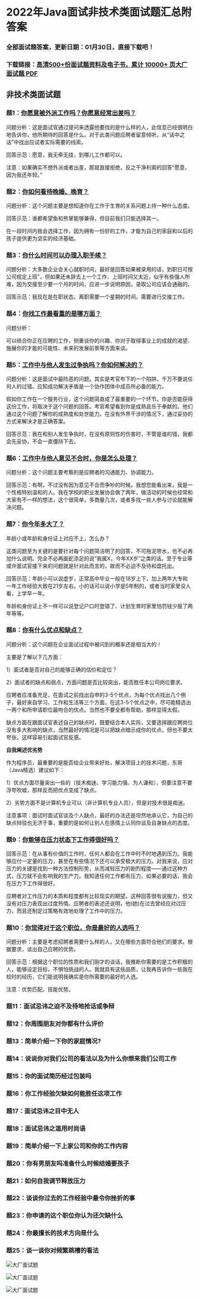 # 2022年Java面试非技术类面试题汇总附答案

### 全部面试题答案，更新日期：01月30日，直接下载吧！

### 下载链接：[高清500+份面试题资料及电子书，累计 10000+ 页大厂面试题  PDF](/docs/index.md)

## 非技术类面试题

### 题1：[你愿意被外派工作吗？你愿意经常出差吗？](/docs/非技术类面试题/2022年Java面试非技术类面试题汇总附答案.md#题1你愿意被外派工作吗你愿意经常出差吗)<br/>
问题分析：这是面试官通过提问来透露他要找的是什么样的人，此信息已经很明白地告诉你，他所期待的回答是什么。对于此类问题应聘者留意倾听。从“话中之话”中找出应试者实际需要的线索。

回答示范：愿意，我无牵无挂，到哪儿工作都可以。

注意：如果确实不想外派或者出差，那就直接拒绝，反之干净利索的回答“愿意，因为我还年轻。”

### 题2：[你如何看待晚婚、晚育？](/docs/非技术类面试题/2022年Java面试非技术类面试题汇总附答案.md#题2你如何看待晚婚晚育)<br/>
问题分析：这个问题主要是想知道你在工作于生育的关系问题上持一种什么态度。

回答示范：谁都希望鱼和熊掌能够兼得，但目前我们只能选择其一。

在一段时间内我会选择工作，因为拥有一份好的工作，才能为自己的家庭和以后的孩子提供更为坚实的经济基础。

### 题3：[你什么时间可以办理入职手续？](/docs/非技术类面试题/2022年Java面试非技术类面试题汇总附答案.md#题3你什么时间可以办理入职手续)<br/>
问题分析：大多数企业会关心就职时间，最好是回答如果被录用的话，到职日可按公司规定上班”，但如果还未辞去上一个工作、上班时间又太近，似乎有些强人所难，因为交接至少要一个月的时间，应进一步说明原因，录取公司应该会通融的。

回答示范：我现在是在职状态，离职需要一个星期的时间，需要进行交接工作。

### 题4：[你找工作最看重的是哪方面？](/docs/非技术类面试题/2022年Java面试非技术类面试题汇总附答案.md#题4你找工作最看重的是哪方面)<br/>
问题分析：

可以结合你正在应聘的工作，侧重谈你的兴趣、你对于取得事业上的成就的渴望、施展你的才能的可能性、未来的发展前景等方面来谈。

### 题5：[工作中与他人发生过争执吗？你如何解决的？](/docs/非技术类面试题/2022年Java面试非技术类面试题汇总附答案.md#题5工作中与他人发生过争执吗你如何解决的)<br/>
问题分析：这是面试中最险恶的问题。其实是考官布下的一个陷阱。千万不要说任何人的过错。应知成功解决矛盾是一个协作团体中成员所必备的能力。

假如你工作在一个服务行业，这个问题简直成了最重要的一个环节。你是否能获得这份工作，将取决于这个问题的回答。考官希望看到你是成熟且乐于奉献的。他们通过这个问题了解你的成熟度和处世能力。在没有外界干涉的情况下，通过妥协的方式来解决才是正确答案。

回答示范：我在和别人发生争执时，在没有原则性的伤害时，不管是谁的错，我都会先妥协，不会一直僵持下去。

### 题6：[工作中与他人意见不合时，你是怎么处理？](/docs/非技术类面试题/2022年Java面试非技术类面试题汇总附答案.md#题6工作中与他人意见不合时你是怎么处理)<br/>
问题分析：这个问题主要考察的是应聘者的沟通能力、协调能力。

回答示范：有啊，不过没有因为意见不合而争吵的时候。我想您能看出来，我是一个性格特别温和的人。我在学校的职业发展协会做了两年，做活动的时候也经常和大家有不一样的想法，这个很简单，多商量几次，或者多找一些人参与讨论就能解决问题。

### 题7：[你今年多大了？](/docs/非技术类面试题/2022年Java面试非技术类面试题汇总附答案.md#题7你今年多大了)<br/>
年龄小或年龄和身份证上对应不上，怎么办？

这类问题至为关键的是要针对每个问题简洁明了的回答，不可拖泥带水，也不必再加什么说明。完全不必再画蛇添足的说“我属X，今年XX岁”之类的话。至于专业等或许面试官接下来的问题就是针对此而言的，故而不必迫不及待和盘托出。

回答示范：年龄小可以说虚岁，正常高中毕业一般在18岁上下，加上两年大专和一年工作经验大致在21岁左右。小的话可以说小学是5年制的，或者当时家里没人看，上学早一年。

年龄和身份证上不一样可以说登记户口时登错了、计划生育时家里怕罚钱少报了两年等等。

### 题8：[你有什么优点和缺点？](/docs/非技术类面试题/2022年Java面试非技术类面试题汇总附答案.md#题8你有什么优点和缺点)<br/>
问题分析：这个问题在企业面试过程中被问到的概率还是相当大的！

主要是了解以下几方面：

1）面试者是否对自己的能够正确的估价和定位？

2）面试者的缺点和弱点，方面问题是否比较突出，能否胜任本公司岗位要求。

应聘者应准备充足，在面试之前找出自申的3-5个优点，为每个优点找出几个例子，最好来自学习、工作和生活等三个方面，在这3-5个优点之中，尽可能精选出一两个和所申请职位最吻合的优点。当然也不要全都有帮助，那样显得太假。

缺点方面在跟面试官表述自己的缺点时，既要结合本人实际，又要选择跟应聘岗位没有多大影响的缺点，当然最好的情况是可以把缺点暗示成你的优点，但也不要太夸张，这样容易引起面试官反感。

**自我阐述优劣势**

作为程序员，最重要的是能否给企业带来好处，解决项目上的技术问题，东哥（Java精选）建议如下：

1）优点方面尽量突出一些的（技术痴迷、学习能力强、为人谦和），但要注意不要浮夸吹嘘，那样反而把优点变成了缺点。

2）劣势方面不是计算机专业可以（非计算机专业人员），但是对技术很是痴迷。

注意事项：面试时面试官谈及个人缺点，最好的办法还是坦然地承认它，为自己的缺点辩驳也无济于事，重要的是如何让别人在感情上认同你谈及自身缺点的态度。

### 题9：[你能够在压力状态下工作得很好吗？](/docs/非技术类面试题/2022年Java面试非技术类面试题汇总附答案.md#题9你能够在压力状态下工作得很好吗)<br/>
回答示范：在从事有价值的工作时，任何人都会在工作中时不时地遇到压力。我能够应付一定量的压力，甚至在有些情况下还可以承受极大的压力。对我来说，应对压力的关键是找到一种方法控制形势，从而减轻压力的剧烈程度——通过这种方式，压力就不会影响我的生产力。我知道任何工作都有压力，如果必要的话，我会在压力下工作得很好。

应聘者对工作压力的本质和程度都有比较现实的期望。这种回答很有说服力，但又没有对压力表现出过度热情。应聘者的表述还说明，他(她)在过去曾经应对过压力，而且还制定过策略有效地处理了工作中的压力。

### 题10：[你觉得对于这个职位，你是最好的人选吗？](/docs/非技术类面试题/2022年Java面试非技术类面试题汇总附答案.md#题10你觉得对于这个职位你是最好的人选吗)<br/>
问题分析：主要是考虑招聘者需要什么样的人，又在哪些方面符合他们的要求。根据要求，谈出自己应聘的优势。

回答示范：根据这个职位的性质和我们刚才的谈话，我推断你需要的是工作积极的人，能够设定目标，不惧怕挑战的人。我就具有这些品质，让我再告诉你一些我在校时的经历，它们能说明我确实是你所需要的最好的人选。

注意：优势匹配。技能优势。

### 题11：面试忌讳之迫不及待地抢话或争辩<br/>


### 题12：你周围朋友对你都有什么评价<br/>


### 题13：简单介绍一下你的家庭情况?<br/>


### 题14：说说你对我们公司的看法以及为什么你想来我们公司工作<br/>


### 题15：你的面试简历经过包装吗<br/>


### 题16：你工作经验欠缺如何能胜任这项工作<br/>


### 题17：面试忌讳之目中无人<br/>


### 题18：面试忌讳之滥用时尚语<br/>


### 题19：简单介绍一下上家公司和你的工作内容<br/>


### 题20：你有男朋友吗准备什么时候结婚要孩子<br/>


### 题21：如何自我调节释放压力<br/>


### 题22：谈谈你过去的工作经验中最令你挫折的事<br/>


### 题23：你申请的这个职位你认为还欠缺什么<br/>


### 题24：你最擅长的技术方向是什么<br/>


### 题25：谈一谈你对频繁跳槽的看法<br/>


![大厂面试题](../../imgs/pages.jpg "Java精选")

![大厂面试题](../../imgs/pdfs.png "Java精选")

![大厂面试题](../../imgs/weixin.png "Java精选")